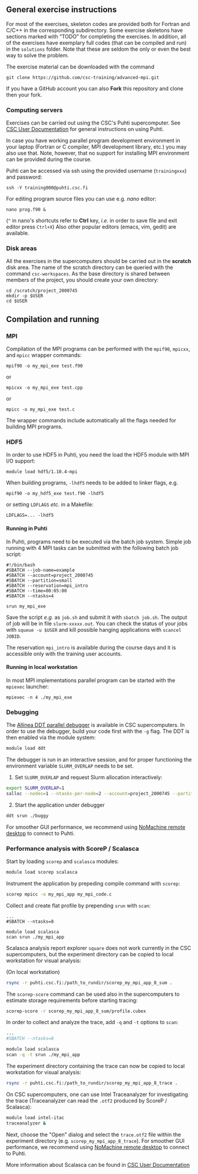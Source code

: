 ## General exercise instructions

For most of the exercises, skeleton codes are provided both for
Fortran and C/C++ in the corresponding subdirectory. Some exercise
skeletons have sections marked with “TODO” for completing the
exercises. In addition, all of the 
exercises have exemplary full codes (that can be compiled and run) in the
`solutions` folder. Note that these are seldom the only or even the best way to
solve the problem.

The exercise material can be downloaded with the command

```
git clone https://github.com/csc-training/advanced-mpi.git
```

If you have a GitHub account you can also **Fork** this repository and clone then your fork.

### Computing servers

Exercises can be carried out using the CSC's Puhti supercomputer. See [CSC User Documentation](https://docs.csc.fi/support/tutorials/puhti_quick/) 
for general instructions on using Puhti.

In case you have working parallel program development environment in your
laptop (Fortran or C compiler, MPI development library, etc.) you may also use
that. Note, however, that no support for installing MPI environment can be provided during the course.

Puhti can be accessed via ssh using the
provided username (`trainingxxx`) and password:
```
ssh -Y training000@puhti.csc.fi
```


For editing program source files you can use e.g. *nano* editor: 

```
nano prog.f90 &
```
(`^` in nano's shortcuts refer to **Ctrl** key, *i.e.* in order to save file and exit editor press `Ctrl+X`)
Also other popular editors (emacs, vim, gedit) are available.

### Disk areas

All the exercises in the supercomputers should be carried out in the
**scratch** disk area. The name of the scratch directory can be
queried with the command `csc-workspaces`. As the base directory is
shared between members of the project, you should create your own
directory:
```
cd /scratch/project_2000745
mkdir -p $USER
cd $USER
```


## Compilation and running

### MPI

Compilation of the MPI programs can be performed with the `mpif90`,
`mpicxx`, and `mpicc` wrapper commands:
```
mpif90 -o my_mpi_exe test.f90
```
or
```
mpicxx -o my_mpi_exe test.cpp
```
or
```
mpicc -o my_mpi_exe test.c
```

The wrapper commands include automatically all the flags needed for building
MPI programs.

### HDF5

In order to use HDF5 in Puhti, you need the load the HDF5 module with MPI I/O support:
```
module load hdf5/1.10.4-mpi
```
When building programs, `-lhdf5` needs to be added to linker flags, e.g.
```
mpif90 -o my_hdf5_exe test.f90 -lhdf5
```
or setting `LDFLAGS` *etc.* in a Makefile:
```
LDFLAGS=... -lhdf5
```

#### Running in Puhti

In Puhti, programs need to be executed via the batch job system. Simple job running with 4 MPI tasks can be submitted with the following batch job script:
```
#!/bin/bash
#SBATCH --job-name=example
#SBATCH --account=project_2000745
#SBATCH --partition=small
#SBATCH --reservation=mpi_intro
#SBATCH --time=00:05:00
#SBATCH --ntasks=4

srun my_mpi_exe
```

Save the script *e.g.* as `job.sh` and submit it with `sbatch job.sh`. 
The output of job will be in file `slurm-xxxxx.out`. You can check the status of your jobs with `squeue -u $USER` and kill possible hanging applications with
`scancel JOBID`.

The reservation `mpi_intro` is available during the course days and it
is accessible only with the training user accounts.

#### Running in local workstation

In most MPI implementations parallel program can be started with the `mpiexec` launcher:
```
mpiexec -n 4 ./my_mpi_exe
```

### Debugging

The [Allinea DDT parallel debugger](https://docs.csc.fi/apps/ddt/) is available in CSC 
supercomputers. In order to use the debugger, build your code first with the `-g` flag. The DDT is
then enabled via the module system:

```bash
module load ddt
```

The debugger is run in an interactive session, and for proper
functioning the environment variable `SLURM_OVERLAP` needs to be set.

1. Set `SLURM_OVERLAP` and request Slurm allocation interactively:
```bash
export SLURM_OVERLAP=1
salloc --nodes=1 --ntasks-per-node=2 --account=project_2000745 --partition=small --reservation=mpi_intro
```
2. Start the application under debugger
```bash
ddt srun ./buggy
```

For smoother GUI performance, we recommend using [NoMachine remote
desktop](https://docs.csc.fi/support/tutorials/nomachine-usage/) to
connect to Puhti.

### Performance analysis with ScoreP / Scalasca

Start by loading `scorep` and `scalasca` modules:

```bash
module load scorep scalasca
```

Instrument the application by prepeding compile command with `scorep`:

```bash
scorep mpicc -o my_mpi_app my_mpi_code.c
```

Collect and create flat profile by prepending `srun` with `scan`:
```
...
#SBATCH --ntasks=8

module load scalasca
scan srun ./my_mpi_app
```

Scalasca analysis report explorer `square` does not work currently in
the CSC supercomputers, but the experiment directory can be copied to
local workstation for visual analysis:

(On local workstation)
```bash
rsync -r puhti.csc.fi:/path_to_rundir/scorep_my_mpi_app_8_sum .
```

The `scorep-score` command can be used also in the supercomputers to
estimate storage requirements before starting tracing:

```bash
scorep-score -r scorep_my_mpi_app_8_sum/profile.cubex
```

In order to collect and analyze the trace, add `-q` and `-t` options
to `scan`:

```bash
...
#SBATCH --ntasks=8

module load scalasca
scan -q -t srun ./my_mpi_app
```

The experiment directory containing the trace can now be copied to
local workstation for visual analysis:

```bash
rsync -r puhti.csc.fi:/path_to_rundir/scorep_my_mpi_app_8_trace .
```

On CSC supercomputers, one can use Intel Traceanalyzer for
investigating the trace (Traceanalyzer can read the `.otf2` produced
by ScoreP / Scalasca):

```bash
module load intel-itac
traceanalyzer &
```

Next, choose the "Open" dialog and select the `trace.otf2` file within
the experiment directory (e.g. `scorep_my_mpi_app_8_trace`). For smoother GUI
performance, we recommend using [NoMachine remote desktop](https://docs.csc.fi/support/tutorials/nomachine-usage/) 
to connect to Puhti.

More information about Scalasca can be found in [CSC User Documentation](https://docs.csc.fi/apps/scalasca/)





